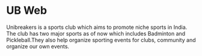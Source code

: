 # UB Web

Unibreakers is a sports club which aims to promote niche sports in India. The club has two major sports as of now which includes Badminton and Pickleball.They also help organize sporting events for clubs, community and organize our own events.
